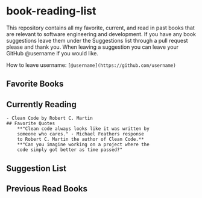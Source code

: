 # book-reading-list

This repository contains all my favorite, current, and read 
in past books that are relevant to software engineering and 
development. If you have any book suggestions leave them 
under the Suggestions list through a pull request please 
and thank you. When leaving a suggestion you can leave your 
GitHub @username if you would like.

How to leave username: `[@username](https://github.com/username)`

## Favorite Books

## Currently Reading
	- Clean Code by Robert C. Martin
	## Favorite Quotes
		**"Clean code always looks like it was written by
		someone who cares." - Michael Feathers response
		to Robert C. Martin the author of Clean Code.**
		**"Can you imagine working on a project where the
		code simply got better as time passed?"
## Suggestion List 

## Previous Read Books
